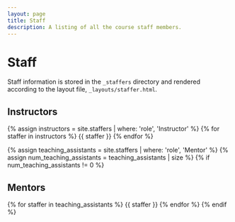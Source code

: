 ```yaml
---
layout: page
title: Staff
description: A listing of all the course staff members.
---
```


# Staff

Staff information is stored in the `_staffers` directory and rendered according to the layout file, `_layouts/staffer.html`.

## Instructors

{% assign instructors = site.staffers | where: 'role', 'Instructor' %}
{% for staffer in instructors %}
{{ staffer }}
{% endfor %}

{% assign teaching_assistants = site.staffers | where: 'role', 'Mentor' %}
{% assign num_teaching_assistants = teaching_assistants | size %}
{% if num_teaching_assistants != 0 %}

## Mentors

{% for staffer in teaching_assistants %}
{{ staffer }}
{% endfor %}
{% endif %}
